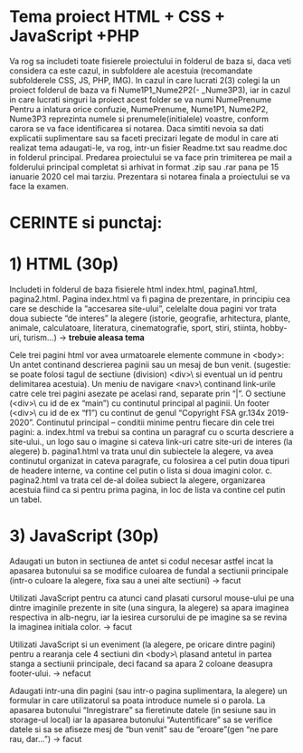 # Tema proiect HTML + CSS + JavaScript +PHP

Va rog sa includeti toate fisierele proiectului in folderul de baza si, daca veti considera ca
este cazul, in subfoldere ale acestuia (recomandate subfolderele CSS, JS, PHP, IMG).
In cazul in care lucrati 2(3) colegi la un proiect folderul de baza va fi Nume1P1_Nume2P2(-
_Nume3P3), iar in cazul in care lucrati singuri la proiect acest folder se va numi NumePrenume
Pentru a inlatura orice confuzie, NumePrenume, Nume1P1, Nume2P2, Nume3P3 reprezinta
numele si prenumele(initialele) voastre, conform carora se va face identificarea si notarea.
Daca simtiti nevoia sa dati explicatii suplimentare sau sa faceti precizari legate de modul in care
ati realizat tema adaugati-le, va rog, intr-un fisier Readme.txt sau readme.doc in folderul
principal.
Predarea proiectului se va face prin trimiterea pe mail a folderului principal completat si
arhivat in format .zip sau .rar pana pe 15 ianuarie 2020 cel mai tarziu.
Prezentara si notarea finala a proiectului se va face la examen.

# CERINTE si punctaj:
# 1) HTML (30p)
Includeti in folderul de baza fisierele html index.html, pagina1.html, pagina2.html. Pagina
index.html va fi pagina de prezentare, in principiu cea care se deschide la “accesarea site-ului”,
celelalte doua pagini vor trata doua subiecte “de interes” la alegere (istorie, geografie,
arhitectura, plante, animale, calculatoare, literatura, cinematografie, sport, stiri, stiinta, hobby-
uri, turism...) -> <b>trebuie aleasa tema</b>

Cele trei pagini html vor avea urmatoarele elemente commune in \<body>\:
Un antet continand descrierea paginii sau un mesaj de bun venit. (sugestie: se poate folosi tagul
de sectiune (division) \<div>\ si eventual un id pentru delimitarea acestuia).
Un meniu de navigare \<nav>\ continand link-urile catre cele trei pagini asezate pe acelasi rand,
separate prin “|”.
O sectiune (\<div>\ cu id de ex “main”) cu continutul principal al paginii.
Un footer (\<div>\ cu id de ex “f1”) cu continut de genul “Copyright FSA gr.134x 2019-2020”.
Continutul principal – conditii minime pentru fiecare din cele trei pagini:
a. index.html va trebui sa contina un paragraf cu o scurta descriere a site-ului., un logo sau o
imagine si cateva link-uri catre site-uri de interes (la alegere)
b. pagina1.html va trata unul din subiectele la alegere, va avea continutul organizat in cateva
paragrafe, cu folosirea a cel putin doua tipuri de headere interne, va contine cel putin o lista si
doua imagini color.
c. pagina2.html va trata cel de-al doilea subiect la alegere, organizarea acestuia fiind ca si pentru
prima pagina, in loc de lista va contine cel putin un tabel.

# 3) JavaScript (30p)
Adaugati un buton in sectiunea de antet si codul necesar astfel incat la apasarea butonului sa se
modifice culoarea de fundal a sectiunii principale (intr-o culoare la alegere, fixa sau a unei alte
sectiuni) -> facut

Utilizati JavaScript pentru ca atunci cand plasati cursorul mouse-ului pe una dintre imaginile
prezente in site (una singura, la alegere) sa apara imaginea respectiva in alb-negru, iar la iesirea
cursorului de pe imagine sa se revina la imaginea initiala color. -> facut

Utilizati JavaScript si un eveniment (la alegere, pe oricare dintre pagini) pentru a rearanja cele 4
sectiuni din \<body>\ plasand antetul in partea stanga a sectiunii principale, deci facand sa apara 2
coloane deasupra footer-ului. -> nefacut
  
Adaugati intr-una din pagini (sau intr-o pagina suplimentara, la alegere) un formular in care
utilizatorul sa poata introduce numele si o parola. La apasarea butonului “Inregistrare” sa fieretinute datele (in sesiune sau in storage-ul local) iar la apasarea butonului “Autentificare” sa se
verifice datele si sa se afiseze mesj de “bun venit” sau de “eroare”(gen “ne pare rau, dar...”) -> facut
